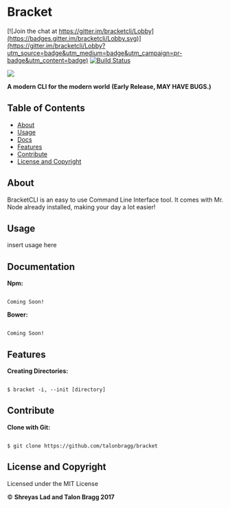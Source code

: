 # Bracket

[![Join the chat at https://gitter.im/bracketcli/Lobby](https://badges.gitter.im/bracketcli/Lobby.svg)](https://gitter.im/bracketcli/Lobby?utm_source=badge&utm_medium=badge&utm_campaign=pr-badge&utm_content=badge)
[![Build Status](https://travis-ci.org/talonbragg/bracket.svg?branch=master)](https://travis-ci.org/talonbragg/bracket)

<img src="bracketlogo.png">

**A modern CLI for the modern world**
**(Early Release, MAY HAVE BUGS.)**

## Table of Contents
- <a href="#about">About</a>
- <a href="#usage">Usage</a>
- <a href="#docs">Docs</a>
- <a href="#feat">Features</a>
- <a href="#cont">Contribute</a>
- <a href="#l">License and Copyright</a>

<a name="about"></a>
## About

BracketCLI is an easy to use Command Line Interface tool. It comes with Mr. Node already installed, making your day a lot easier!

<a name="usage"></a>
## Usage

insert usage here

<a name="docs"></a>
## Documentation

**Npm:** 

```shell

Coming Soon!

```

**Bower:** 

```shell

Coming Soon!

```

<a name="feat"></a>
## Features

**Creating Directories:** 

```shell

$ bracket -i, --init [directory]

```

<a name="cont"></a>
## Contribute

**Clone with Git:** 

```shell

$ git clone https://github.com/talonbragg/bracket

```

<a name="l"></a>
## License and Copyright

Licensed under the MIT License

:copyright: **Shreyas Lad and Talon Bragg 2017**

